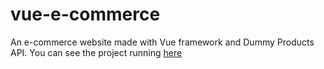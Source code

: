 # vue-e-commerce
 An e-commerce website made with Vue framework and Dummy Products API. You can see the project running [here]("jho-on-vue-e-commerce.vercel.app")